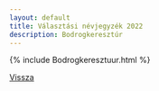 ```yaml
---
layout: default
title: Választási névjegyzék 2022
description: Bodrogkeresztúr
---
```


{% include Bodrogkeresztuur.html %}

[Vissza](./)